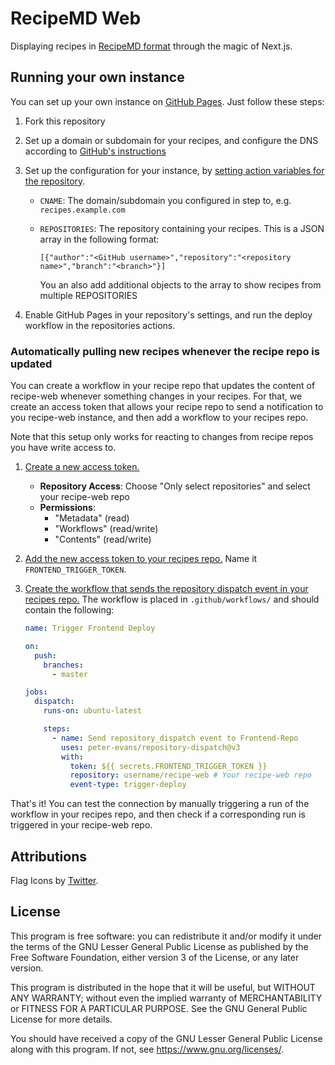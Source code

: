 # RecipeMD Web

Displaying recipes in [RecipeMD format](https://github.com/RecipeMD/RecipeMD) through the magic of Next.js.

## Running your own instance

You can set up your own instance on [GitHub Pages](https://pages.github.com). Just follow these steps:

1. Fork this repository

2. Set up a domain or subdomain for your recipes, and configure the DNS according to [GitHub's instructions](https://docs.github.com/en/pages/configuring-a-custom-domain-for-your-github-pages-site/managing-a-custom-domain-for-your-github-pages-site)

3. Set up the configuration for your instance, by [setting action variables for the repository](https://docs.github.com/en/actions/writing-workflows/choosing-what-your-workflow-does/store-information-in-variables#creating-configuration-variables-for-a-repository).

   - `CNAME`: The domain/subdomain you configured in step to, e.g. `recipes.example.com`

   - `REPOSITORIES`: The repository containing your recipes. This is a JSON array in the following format:
     ```
     [{"author":"<GitHub username>","repository":"<repository name>","branch":"<branch>"}]
     ```
     You an also add additional objects to the array to show recipes from multiple REPOSITORIES

4. Enable GitHub Pages in your repository's settings, and run the deploy workflow in the repositories actions.

### Automatically pulling new recipes whenever the recipe repo is updated

You can create a workflow in your recipe repo that updates the content of recipe-web whenever something changes in your recipes. For that, we create an access token that allows your recipe repo to send a notification to you recipe-web instance, and then add a workflow to your recipes repo.

Note that this setup only works for reacting to changes from recipe repos you have write access to.

1. [Create a new access token.](https://docs.github.com/en/authentication/keeping-your-account-and-data-secure/managing-your-personal-access-tokens#creating-a-fine-grained-personal-access-token)
   - **Repository Access**: Choose "Only select repositories" and select your recipe-web repo
   - **Permissions**:
     - "Metadata" (read)
     - "Workflows" (read/write)
     - "Contents" (read/write)
2. [Add the new access token to your recipes repo.](https://docs.github.com/en/actions/how-tos/write-workflows/choose-what-workflows-do/use-secrets?ref=fal-blog&tool=webui#creating-secrets-for-a-repository) Name it `FRONTEND_TRIGGER_TOKEN`.
3. [Create the workflow that sends the repository dispatch event in your recipes repo.](https://github.com/marketplace/actions/repository-dispatch) The workflow is placed in `.github/workflows/` and should contain the following:

   ```yml
   name: Trigger Frontend Deploy

   on:
     push:
       branches:
         - master

   jobs:
     dispatch:
       runs-on: ubuntu-latest

       steps:
         - name: Send repository_dispatch event to Frontend-Repo
           uses: peter-evans/repository-dispatch@v3
           with:
             token: ${{ secrets.FRONTEND_TRIGGER_TOKEN }}
             repository: username/recipe-web # Your recipe-web repo
             event-type: trigger-deploy
   ```

That's it! You can test the connection by manually triggering a run of the workflow in your recipes repo, and then check if a corresponding run is triggered in your recipe-web repo.

## Attributions

Flag Icons by [Twitter](https://github.com/twitter/twemoji).

## License

This program is free software: you can redistribute it and/or modify
it under the terms of the GNU Lesser General Public License as
published by the Free Software Foundation, either version 3 of the
License, or any later version.

This program is distributed in the hope that it will be useful,
but WITHOUT ANY WARRANTY; without even the implied warranty of
MERCHANTABILITY or FITNESS FOR A PARTICULAR PURPOSE.  See the
GNU General Public License for more details.

You should have received a copy of the GNU Lesser General Public License
along with this program. If not, see https://www.gnu.org/licenses/.
